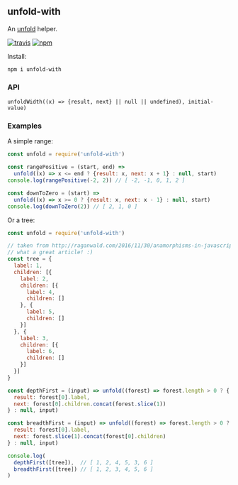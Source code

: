 ## unfold-with

An [unfold](https://en.wikipedia.org/wiki/Anamorphism) helper.

[![travis][travis-image]][travis-url]
[![npm][npm-image]][npm-url]

[travis-image]: https://travis-ci.org/maxnachlinger/unfold-with.svg?branch=master
[travis-url]: https://travis-ci.org/maxnachlinger/unfold-with
[npm-image]: https://img.shields.io/npm/v/unfold-with.svg?style=flat
[npm-url]: https://npmjs.org/package/unfold-with

Install:
```shell
npm i unfold-with
```
### API
`unfoldWidth((x) => {result, next} || null || undefined), initial-value)`

### Examples
A simple range:
```javascript
const unfold = require('unfold-with')

const rangePositive = (start, end) => 
  unfold((x) => x <= end ? {result: x, next: x + 1} : null, start)
console.log(rangePositive(-2, 2)) // [ -2, -1, 0, 1, 2 ]

const downToZero = (start) => 
  unfold((x) => x >= 0 ? {result: x, next: x - 1} : null, start)
console.log(downToZero(2)) // [ 2, 1, 0 ]
```
Or a tree:
```javascript
const unfold = require('unfold-with')

// taken from http://raganwald.com/2016/11/30/anamorphisms-in-javascript.html
// what a great article! :)
const tree = {
  label: 1,
  children: [{
    label: 2,
    children: [{
      label: 4,
      children: []
    }, {
      label: 5,
      children: []
    }]
  }, {
    label: 3,
    children: [{
      label: 6,
      children: []
    }]
  }]
}

const depthFirst = (input) => unfold((forest) => forest.length > 0 ? {
  result: forest[0].label,
  next: forest[0].children.concat(forest.slice(1))
} : null, input)

const breadthFirst = (input) => unfold((forest) => forest.length > 0 ? {
  result: forest[0].label,
  next: forest.slice(1).concat(forest[0].children)
} : null, input)

console.log(
  depthFirst([tree]),  // [ 1, 2, 4, 5, 3, 6 ]
  breadthFirst([tree]) // [ 1, 2, 3, 4, 5, 6 ]
)
```
